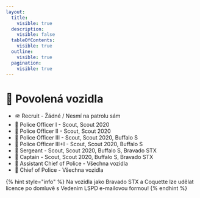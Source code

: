 ```yaml
---
layout:
  title:
    visible: true
  description:
    visible: false
  tableOfContents:
    visible: true
  outline:
    visible: true
  pagination:
    visible: true
---
```


# 🚓 Povolená vozidla

* 🪖 Recruit - Žádné / Nesmí na patrolu sám
* 👮 Police Officer I - Scout, Scout 2020
* 👮 Police Officer II - Scout, Scout 2020
* 👮 Police Officer III - Scout, Scout 2020, Buffalo S
* &#x20;👮 Police Officer III+I - Scout, Scout 2020, Buffalo S
* 👮 Sergeant - Scout, Scout 2020, Buffalo S, Bravado STX
* 👮 Captain - Scout, Scout 2020, Buffalo S, Bravado STX
* 👮 Assistant Chief of Police - Všechna vozidla
* 👮 Chief of Police - Všechna vozidla

{% hint style="info" %}
Na vozidla jako Bravado STX a Coquette lze udělat licence po domluvě s Vedením LSPD e-mailovou formou!
{% endhint %}
